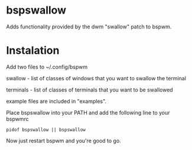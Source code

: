 # bspswallow
Adds functionality provided by the dwm "swallow" patch to bspwm.

# Instalation
Add two files to ~/.config/bspwm

swallow - list of classes of windows that you want to swallow the terminal

terminals - list of classes of terminals that you want to be swallowed

example files are included in "examples".

Place bspswallow into your PATH and add the following line to your bspwmrc

```
pidof bspswallow || bspswallow
```

Now just restart bspwm and you're good to go.
